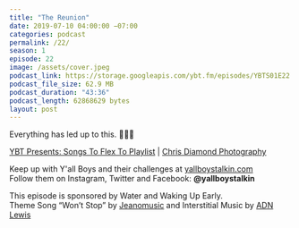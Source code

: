 ```yaml
---
title: "The Reunion"
date: 2019-07-10 04:00:00 −07:00
categories: podcast
permalink: /22/
season: 1
episode: 22
image: /assets/cover.jpeg
podcast_link: https://storage.googleapis.com/ybt.fm/episodes/YBTS01E22.mp3
podcast_file_size: 62.9 MB
podcast_duration: "43:36"
podcast_length: 62868629 bytes
layout: post
---
```


Everything has led up to this. 🎉🎉🎉

[YBT Presents: Songs To Flex To Playlist](https://open.spotify.com/playlist/26LW5GeaehbCI4IYQFaahC?si=Bbmg3sVzRQ2j3khavSde0w) | [Chris Diamond Photography](https://www.chrisdiamondphoto.com/)

Keep up with Y'all Boys and their challenges at [yallboystalkin.com](https://yallboystalkin.com)
<br>Follow them on Instagram, Twitter and Facebook: **@yallboystalkin**

This episode is sponsored by Water and Waking Up Early.
<br>Theme Song “Won’t Stop” by [Jeanomusic](https://www.jeanomusic.com/) and Interstitial Music by [ADN Lewis](https://www.adnlewis.com/)

